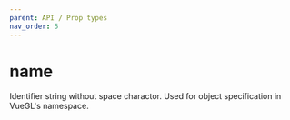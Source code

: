 ```yaml
---
parent: API / Prop types
nav_order: 5
---
```


# name
Identifier string without space charactor. Used for object specification in VueGL's
namespace.
